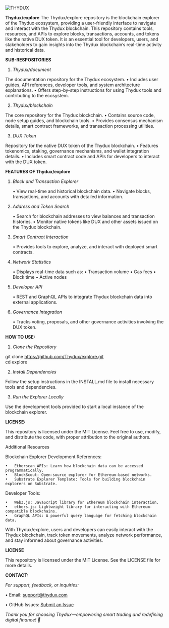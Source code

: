 ![THYDUX](https://github.com/trustwallet/assets/workflows/Check/badge.svg)

**Thydux/explore**
The Thydux/explore repository is the blockchain explorer of the Thydux ecosystem, providing a user-friendly interface to navigate and interact with the Thydux blockchain. This repository contains tools, resources, and APIs to explore blocks, transactions, accounts, and tokens like the native DUX token. It is an essential tool for developers, users, and stakeholders to gain insights into the Thydux blockchain’s real-time activity and historical data.

**SUB-RESPOSITORIES**

1. *Thydux/document*

The documentation repository for the Thydux ecosystem.
	•	Includes user guides, API references, developer tools, and system architecture explanations.
	•	Offers step-by-step instructions for using Thydux tools and contributing to the ecosystem.

2. *Thydux/blockchain*

The core repository for the Thydux blockchain.
	•	Contains source code, node setup guides, and blockchain tools.
	•	Provides consensus mechanism details, smart contract frameworks, and transaction processing utilities.

3. *DUX Token*

Repository for the native DUX token of the Thydux blockchain.
	•	Features tokenomics, staking, governance mechanisms, and wallet integration details.
	•	Includes smart contract code and APIs for developers to interact with the DUX token.

**FEATURES OF Thydux/explore**

1. *Block and Transaction Explorer*

	•	View real-time and historical blockchain data.
	•	Navigate blocks, transactions, and accounts with detailed information.

2. *Address and Token Search*

	•	Search for blockchain addresses to view balances and transaction histories.
	•	Monitor native tokens like DUX and other assets issued on the Thydux blockchain.

3. *Smart Contract Interaction*

	•	Provides tools to explore, analyze, and interact with deployed smart contracts.

4. *Network Statistics*

	•	Displays real-time data such as:
	•	Transaction volume
	•	Gas fees
	•	Block time
	•	Active nodes

5. *Developer API*

	•	REST and GraphQL APIs to integrate Thydux blockchain data into external applications.

6. *Governance Integration*

	•	Tracks voting, proposals, and other governance activities involving the DUX token.

**HOW TO USE:**

1. *Clone the Repository*

git clone https://github.com/Thydux/explore.git  
cd explore  

2. *Install Dependencies*

Follow the setup instructions in the INSTALL.md file to install necessary tools and dependencies.

3. *Run the Explorer Locally*

Use the development tools provided to start a local instance of the blockchain explorer.

**LICENSE:**

This repository is licensed under the MIT License.
Feel free to use, modify, and distribute the code, with proper attribution to the original authors.

Additional Resources

Blockchain Explorer Development References:

	•	Etherscan APIs: Learn how blockchain data can be accessed programmatically.
	•	BlockScout: Open-source explorer for Ethereum-based networks.
	•	Substrate Explorer Template: Tools for building blockchain explorers on Substrate.

Developer Tools:

	•	Web3.js: JavaScript library for Ethereum blockchain interaction.
	•	ethers.js: Lightweight library for interacting with Ethereum-compatible blockchains.
	•	GraphQL APIs: A powerful query language for fetching blockchain data.

With Thydux/explore, users and developers can easily interact with the Thydux blockchain, track token movements, analyze network performance, and stay informed about governance activities.

**LICENSE**

This repository is licensed under the MIT License. See the LICENSE file for more details.

**CONTACT:**

*For support, feedback, or inquiries:*

 •	Email: support@thydux.com
	
 •	GitHub Issues: [Submit an Issue](https://github.com/THYDUX/Thydux-Document/issues/2)

*Thank you for choosing Thydux—empowering smart trading and redefining digital finance! 🏦*

